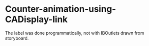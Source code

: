 # Counter-animation-using-CADisplay-link
The label was done programmatically, not with IBOutlets drawn from storyboard.

